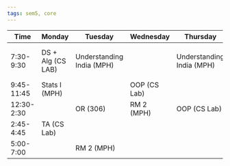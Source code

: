 ```yaml
---
tags: sem5, core
---
```


| Time       | Monday            | Tuesday                   | Wednesday    | Thursday                  | Friday            |
| ---------- | ----------------- | ------------------------- | ------------ | ------------------------- | ----------------- |
| 7:30-9:30  | DS + Alg (CS LAB) | Understanding India (MPH) |              | Understanding India (MPH) | DS + Alg (CS LAB) |
| 9:45-11:45 | Stats I (MPH)     |                           | OOP (CS Lab) |                           | Stats I (MPH)     |
| 12:30-2:30 |                   | OR (306)                  | RM 2 (MPH)   | OOP (CS Lab)              | OR (306)          |
| 2:45-4:45  | TA (CS Lab)       |                           |              |                           | TA (314)          |
| 5:00-7:00  |                   | RM 2 (MPH)                |              |                           |                   |

